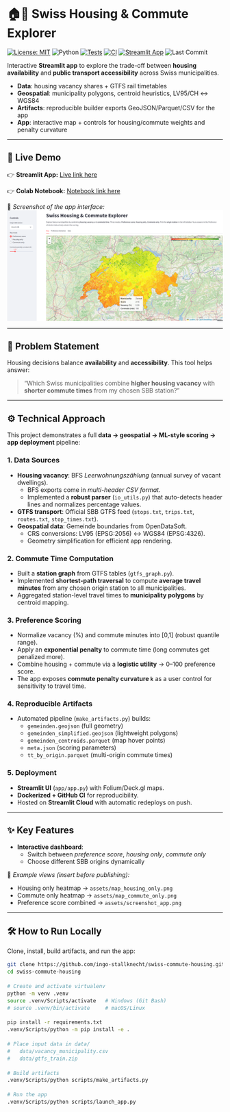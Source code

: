 # 🏠🚆 Swiss Housing & Commute Explorer

[![License: MIT](https://img.shields.io/badge/License-MIT-yellow.svg)](LICENSE)
![Python](https://img.shields.io/badge/Python-3.11+-blue.svg)
[![Tests](https://github.com/ingo-stallknecht/swiss-commute-housing/actions/workflows/tests.yml/badge.svg?branch=main)](https://github.com/ingo-stallknecht/swiss-commute-housing/actions/workflows/tests.yml)
[![CI](https://github.com/ingo-stallknecht/swiss-commute-housing/actions/workflows/ci.yml/badge.svg?branch=main)](https://github.com/ingo-stallknecht/swiss-commute-housing/actions/workflows/ci.yml)
[![Streamlit App](https://static.streamlit.io/badges/streamlit_badge_black_white.svg)](https://swiss-commute-housing-ivg9a6hhq3j5gkaq9yintl.streamlit.app/)
![Last Commit](https://img.shields.io/github/last-commit/ingo-stallknecht/swiss-commute-housing)

Interactive **Streamlit app** to explore the trade-off between **housing availability** and **public transport accessibility** across Swiss municipalities.

- **Data**: housing vacancy shares + GTFS rail timetables
- **Geospatial**: municipality polygons, centroid heuristics, LV95/CH ↔ WGS84
- **Artifacts**: reproducible builder exports GeoJSON/Parquet/CSV for the app
- **App**: interactive map + controls for housing/commute weights and penalty curvature

---

## 🚀 Live Demo

👉 **Streamlit App:** [Live link here](https://swiss-commute-housing-ivg9a6hhq3j5gkaq9yintl.streamlit.app/)

👉 **Colab Notebook:** [Notebook link here](https://colab.research.google.com/github/ingo-stallknecht/swiss-commute-housing/blob/main/notebooks/swiss_commute_housing.ipynb)

📸 *Screenshot of the app interface:*
![App Screenshot](assets/screenshot_app.png)

---

## 🧩 Problem Statement

Housing decisions balance **availability** and **accessibility**.
This tool helps answer:

> “Which Swiss municipalities combine **higher housing vacancy** with **shorter commute times** from my chosen SBB station?”

---

## ⚙️ Technical Approach

This project demonstrates a full **data → geospatial → ML-style scoring → app deployment** pipeline:

### 1. Data Sources
- **Housing vacancy**: BFS *Leerwohnungszählung* (annual survey of vacant dwellings).
  - BFS exports come in *multi-header CSV format*.
  - Implemented a **robust parser** (`io_utils.py`) that auto-detects header lines and normalizes percentage values.
- **GTFS transport**: Official SBB GTFS feed (`stops.txt`, `trips.txt`, `routes.txt`, `stop_times.txt`).
- **Geospatial data**: Gemeinde boundaries from OpenDataSoft.
  - CRS conversions: LV95 (EPSG:2056) ↔ WGS84 (EPSG:4326).
  - Geometry simplification for efficient app rendering.

### 2. Commute Time Computation
- Built a **station graph** from GTFS tables (`gtfs_graph.py`).
- Implemented **shortest-path traversal** to compute **average travel minutes** from any chosen origin station to all municipalities.
- Aggregated station-level travel times to **municipality polygons** by centroid mapping.

### 3. Preference Scoring
- Normalize vacancy (%) and commute minutes into [0,1] (robust quantile range).
- Apply an **exponential penalty** to commute time (long commutes get penalized more).
- Combine housing + commute via a **logistic utility** → 0–100 preference score.
- The app exposes **commute penalty curvature `k`** as a user control for sensitivity to travel time.

### 4. Reproducible Artifacts
- Automated pipeline (`make_artifacts.py`) builds:
  - `gemeinden.geojson` (full geometry)
  - `gemeinden_simplified.geojson` (lightweight polygons)
  - `gemeinden_centroids.parquet` (map hover points)
  - `meta.json` (scoring parameters)
  - `tt_by_origin.parquet` (multi-origin commute times)

### 5. Deployment
- **Streamlit UI** (`app/app.py`) with Folium/Deck.gl maps.
- **Dockerized + GitHub CI** for reproducibility.
- Hosted on **Streamlit Cloud** with automatic redeploys on push.

---

## ✨ Key Features

- **Interactive dashboard**:
  - Switch between *preference score*, *housing only*, *commute only*
  - Choose different SBB origins dynamically

📸 *Example views (insert before publishing):*
- Housing only heatmap → `assets/map_housing_only.png`
- Commute only heatmap → `assets/map_commute_only.png`
- Preference score combined → `assets/screenshot_app.png`

---

## 🛠️ How to Run Locally

Clone, install, build artifacts, and run the app:

```bash
git clone https://github.com/ingo-stallknecht/swiss-commute-housing.git
cd swiss-commute-housing

# Create and activate virtualenv
python -m venv .venv
source .venv/Scripts/activate   # Windows (Git Bash)
# source .venv/bin/activate     # macOS/Linux

pip install -r requirements.txt
.venv/Scripts/python -m pip install -e .

# Place input data in data/
#   data/vacancy_municipality.csv
#   data/gtfs_train.zip

# Build artifacts
.venv/Scripts/python scripts/make_artifacts.py

# Run the app
.venv/Scripts/python scripts/launch_app.py
